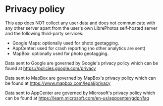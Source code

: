 # Privacy policy

This app does NOT collect any user data and does not communicate with any other server apart from 
the user's own LibrePhotos self-hosted server and the following third-party services:

* Google Maps: optionally used for photo geotagging. 
* AppCenter: used for crash reporting (no other analytics are sent)
* MapBox: optionally used for photo geotagging.

Data sent to Google are governed by Google's privacy policy which can be found at https://policies.google.com/privacy

Data sent to MapBox are governed by MapBox's privacy policy which can be found at https://www.mapbox.com/legal/privacy

Data sent to AppCenter are governed by Microsoft's privacy policy which can be found at https://learn.microsoft.com/en-us/appcenter/gdpr/faq